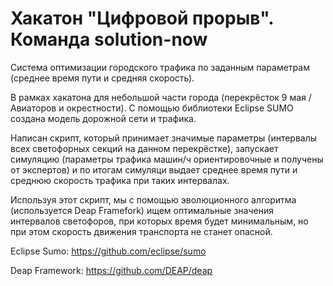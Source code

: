 # Хакатон "Цифровой прорыв". Команда solution-now

Система оптимизации городского трафика по заданным параметрам (среднее время пути и средняя скорость).

В рамках хакатона для небольшой части города (перекрёсток 9 мая / Авиаторов и окрестности). С помощью библиотеки Eclipse SUMO создана модель дорожной сети и трафика.

Написан скрипт, который принимает значимые параметры (интервалы всех светофорных секций на данном перекрёстке), запускает симуляцию (параметры трафика машин/ч ориентировочные и получены от экспертов) и по итогам симуляци выдает среднее время пути и среднюю скорость трафика при таких интервалах.

Используя этот скрипт, мы с помощью эволюционного алгоритма (используется Deap Framefork) ищем оптимальные значения интервалов светофоров, при которых время будет минимальным, но при этом скорость движения транспорта не станет опасной.

Eclipse Sumo: https://github.com/eclipse/sumo

Deap Framework: https://github.com/DEAP/deap
